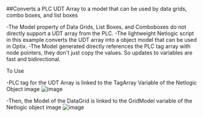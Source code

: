 ##Converts a PLC UDT Array to a model that can be used by data grids, combo boxes, and list boxes

-The Model property of Data Grids, List Boxes, and Comboboxes do not directly support a UDT array from the PLC.
-The lightweight Netlogic script in this example converts the UDT array into a object model that can be used in Optix.
-The Model generated directly references the PLC tag array with node pointers, they don't just copy the values. So updates to variables are fast and bidirectional.

To Use

-PLC tag for the UDT Array is linked to the TagArray Variable of the Netlogic Object image
![image](https://github.com/user-attachments/assets/3b79bd39-8a8e-4eea-81c1-65e7ff385224)

-Then, the Model of the DataGrid is linked to the GridModel variable of the Netlogic object image
![image](https://github.com/user-attachments/assets/c9d674c4-e74f-4c3c-9520-ba22788a3c0b)
